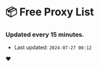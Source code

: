 # :package: Free Proxy List
### Updated every 15 minutes.

- Last updated: `2024-07-27 00:12`

:heart:
